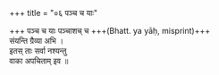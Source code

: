 +++
title = "०६ पञ्च च याः"

+++
पञ्च च याः पञ्चाशच् च +++(Bhatt. ya yāḥ, misprint)+++  
संयन्ति ग्रैव्या अभि ।  
इतस् ताः सर्वा नश्यन्तु  
वाका अपचिताम् इव ॥